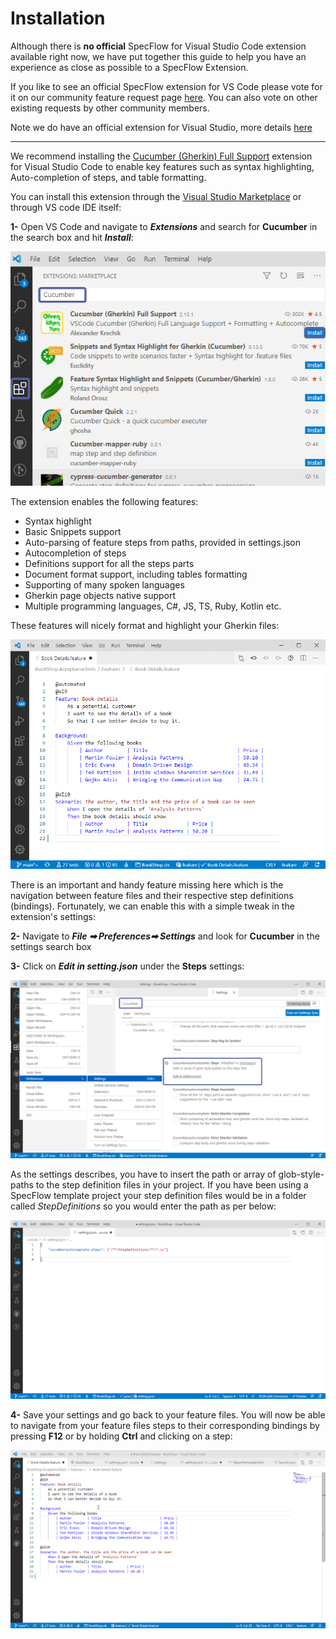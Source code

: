 
# Installation

Although there is **no official** SpecFlow for Visual Studio Code extension available right now, we have put together this guide to help you have an experience as close as possible to a SpecFlow Extension.

If you like to see an official SpecFlow extension for VS Code please vote for it on our community feature request page [here](https://support.specflow.org/hc/en-us/community/posts/360015049478--SpecFlow-for-Visual-Studio-Code). You can also vote on other existing requests by other community members.

Note we do have an official extension for Visual Studio, more details [here](https://docs.specflow.org/projects/specflow/en/latest/visualstudio/visual-studio-installation.html)

---

We recommend installing the [Cucumber (Gherkin) Full Support](https://marketplace.visualstudio.com/items?itemName=alexkrechik.cucumberautocomplete) extension for Visual Studio Code to enable key features such as syntax highlighting, Auto-completion of steps, and table formatting.

You can install this extension through the [Visual Studio Marketplace](https://marketplace.visualstudio.com/items?itemName=alexkrechik.cucumberautocomplete) or through VS code IDE itself:

**1-** Open VS Code and navigate to ***Extensions*** and search for **Cucumber** in the search box and hit ***Install***:

![cucumberinstall](../_static/images/cucumber.png)

The extension enables the following features:

- Syntax highlight
- Basic Snippets support
- Auto-parsing of feature steps from paths, provided in settings.json
- Autocompletion of steps
- Definitions support for all the steps parts
- Document format support, including tables formatting
- Supporting of many spoken languages
- Gherkin page objects native support
- Multiple programming languages, C#, JS, TS, Ruby, Kotlin etc.

These features will nicely format and highlight your Gherkin files:

![vscodefeature](../_static/images/vscodefeature.png)

There is an important and handy feature missing here which is the navigation between feature files and their respective step definitions (bindings). Fortunately, we can enable this with a simple tweak in the extension's settings:

**2-** Navigate to ***File ➡ Preferences➡ Settings*** and look for **Cucumber** in the settings search box

**3-** Click on ***Edit in setting.json*** under the **Steps** settings:

![vscodesetting](../_static/images/vscodesetting.png)

As the settings describes, you have to insert the path or array of glob-style-paths to the step definition files in your project. If you have been using a SpecFlow template project your step definition files would be in a folder called *StepDefinitions* so you would enter the path as per below:

![vscodesetting2](../_static/images/vscodesetting2.png)

**4-** Save your settings and go back to your feature files. You will now be able to navigate from your feature files steps to their corresponding bindings by pressing **F12** or by holding **Ctrl** and clicking on a step:

![vscodegif](../_static/images/vscodegif2.gif)
